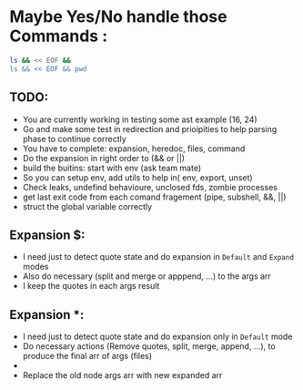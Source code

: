 
# Maybe Yes/No  handle those Commands :

```bash
ls && << EOF &&
ls && << EOF && pwd
```

## TODO:
- You are currently working in testing some ast example (16, 24)
- Go and make some test in redirection and prioipities to help parsing phase to continue correctly
- You have to complete: expansion, heredoc, files, command
- Do the expansion in right order to (&& or ||)
- build the buitins: start with env (ask team mate)
- So you can setup env, add utils to help in( env, export, unset)
- Check leaks, undefind behavioure, unclosed fds, zombie processes
- get last exit code from each comand fragement (pipe, subshell, &&, ||)
- struct the global variable correctly

## Expansion $:

- I need just to detect quote state and do expansion in `Default` and `Expand` modes
- Also do necessary (split and merge or apppend, ...) to the args arr
- I keep the quotes in each args result

## Expansion *:

- I need just to detect quote state and do expansion only in `Default` mode
- Do necessary actions (Remove quotes, split, merge, append, ...), to produce the final arr of args (files)
- 
- Replace the old node args arr with new expanded arr